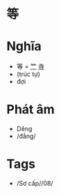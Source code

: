 # 等

# Nghĩa
* 等 = [⺮](⺮.md) [寺](寺.md)
* (trúc tự)
* đợi

# Phát âm
* Děng
*  /đẳng/

# Tags
* /Sơ cấp//08/

